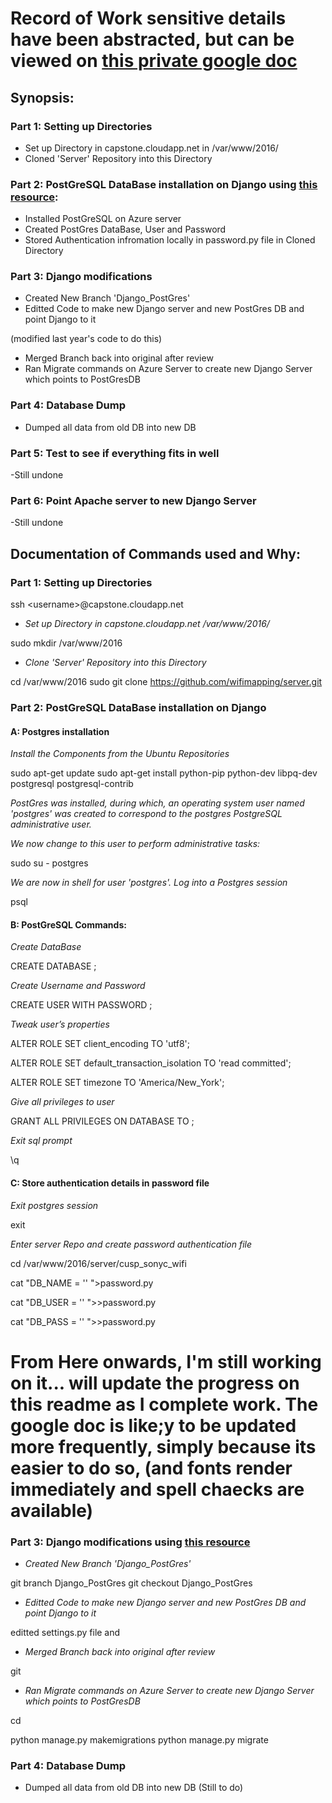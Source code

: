 # Record of Work sensitive details have been abstracted, but can be viewed on [this private google doc](https://docs.google.com/a/nyu.edu/document/d/1U-lNzP9veLojQvmOC0riIdTdyrbDZKYQMqo8AeE3nqM/)

## Synopsis:

### Part 1: Setting up Directories
 - Set up Directory in capstone.cloudapp.net in /var/www/2016/
 - Cloned 'Server' Repository into this Directory

### Part 2: PostGreSQL DataBase installation on Django using [this resource](https://www.digitalocean.com/community/tutorials/how-to-use-postgresql-with-your-django-application-on-ubuntu-14-04):
 - Installed PostGreSQL on Azure server
 - Created PostGres DataBase, User and Password
 - Stored Authentication infromation locally in password.py file in Cloned Directory

 ### Part 3: Django modifications
 - Created New Branch 'Django_PostGres'
 - Editted Code to make new Django server and new PostGres DB and point Django to it 
 
 (modified last year's code to do this)
 - Merged Branch back into original after review
 - Ran Migrate commands on Azure Server to create new Django Server which points to PostGresDB

 ### Part 4: Database Dump
 - Dumped all data from old DB into new DB

 ### Part 5: Test to see if everything fits in well
 -Still undone

 ### Part 6: Point Apache server to new Django Server
 -Still undone





 ## Documentation of Commands used and Why:

### Part 1: Setting up Directories

ssh \<username>@capstone.cloudapp.net

- *Set up Directory in capstone.cloudapp.net /var/www/2016/*

 sudo mkdir /var/www/2016

- *Clone 'Server' Repository into this Directory*

cd /var/www/2016
sudo git clone https://github.com/wifimapping/server.git






### Part 2: PostGreSQL DataBase installation on Django



#### A: Postgres installation

*Install the Components from the Ubuntu Repositories*

sudo apt-get update
sudo apt-get install python-pip python-dev libpq-dev postgresql postgresql-contrib

*PostGres was installed, during which, an operating system user named 'postgres' was created to correspond to the postgres PostgreSQL administrative user.*

*We now change to this user to perform administrative tasks:*

sudo su - postgres

*We are now in shell for user 'postgres'. Log into a Postgres session*

psql



#### B: PostGreSQL Commands:

*Create DataBase*

CREATE DATABASE <databasename>; 

*Create Username and Password*

CREATE USER <username> WITH PASSWORD <password>;

*Tweak user’s properties*

ALTER ROLE <username> SET client_encoding TO 'utf8';

ALTER ROLE <username> SET default_transaction_isolation TO 'read committed';

ALTER ROLE <username> SET timezone TO 'America/New_York';

*Give all privileges to user*

GRANT ALL PRIVILEGES ON DATABASE <databasename> TO <username>;

*Exit sql prompt*

\q



#### C: Store authentication details in password file

*Exit postgres session*

exit

*Enter server Repo and create password authentication file*

cd /var/www/2016/server/cusp_sonyc_wifi

cat "DB_NAME = '<databasename>' ">password.py

cat "DB_USER = '<username>' ">>password.py

cat "DB_PASS = '<password>' ">>password.py


# From Here onwards, I'm still working on it... will update the progress on this readme as I complete work. The google doc is like;y to be updated more frequently, simply because its easier to do so, (and fonts render immediately and spell chaecks are available)


### Part 3: Django modifications using [this resource](http://tutorial.djangogirls.org/en/django/)

 - *Created New Branch 'Django_PostGres'*

 git branch Django_PostGres
 git checkout Django_PostGres



 - *Editted Code to make new Django server and new PostGres DB and point Django to it* 

editted settings.py file and 



 - *Merged Branch back into original after review*

git 



 - *Ran Migrate commands on Azure Server to create new Django Server which points to PostGresDB*

cd 

python manage.py makemigrations 
python manage.py migrate 



 ### Part 4: Database Dump
 - Dumped all data from old DB into new DB
 (Still to do)